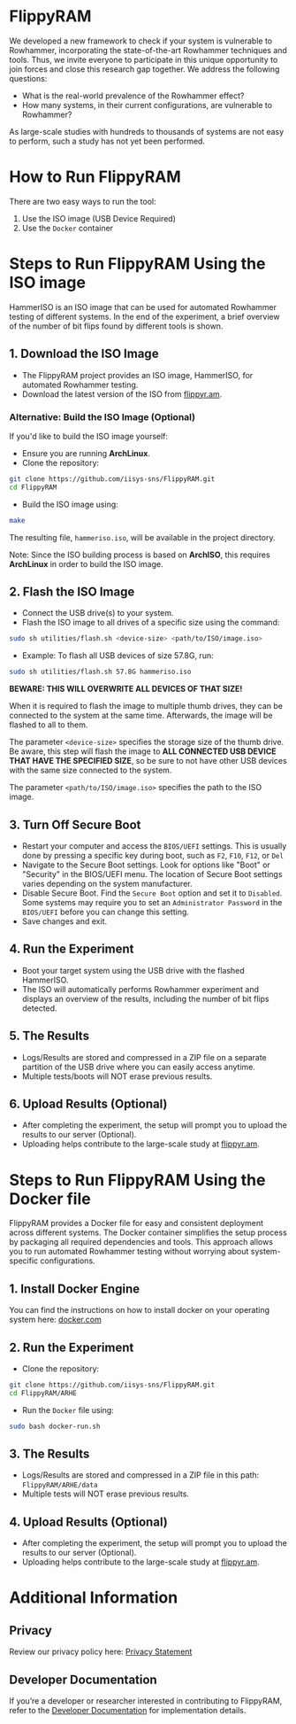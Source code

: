 # FlippyRAM
We developed a new framework to check if your system is vulnerable to Rowhammer, incorporating the state-of-the-art Rowhammer techniques and tools. Thus, we invite everyone to participate in this unique opportunity to join forces and close this research gap together. 
We address the following questions: 
- What is the real-world prevalence of the Rowhammer effect? 
- How many systems, in their current configurations, are vulnerable to Rowhammer?

As large-scale studies with hundreds to thousands of systems are not easy to perform, such a study has not yet been performed.

# How to Run FlippyRAM
There are two easy ways to run the tool:

1. Use the ISO image (USB Device Required)
2. Use the `Docker` container

# Steps to Run FlippyRAM Using the ISO image
HammerISO is an ISO image that can be used for automated Rowhammer testing of
different systems. In the end of the experiment, a brief overview of the number
of bit flips found by different tools is shown.

## 1. Download the ISO Image
- The FlippyRAM project provides an ISO image, HammerISO, for automated Rowhammer testing.
- Download the latest version of the ISO from [flippyr.am](https://flippyr.am).

### Alternative: Build the ISO Image (Optional)
If you'd like to build the ISO image yourself:
- Ensure you are running **ArchLinux**.
- Clone the repository:
```bash
git clone https://github.com/iisys-sns/FlippyRAM.git
cd FlippyRAM
```
- Build the ISO image using:
```bash
make
```

The resulting file, `hammeriso.iso`, will be available in the project directory.

Note: Since the ISO building process is based on **ArchISO**, this requires
**ArchLinux** in order to build the ISO image.

## 2. Flash the ISO Image
- Connect the USB drive(s) to your system.
- Flash the ISO image to all drives of a specific size using the command:
```bash
sudo sh utilities/flash.sh <device-size> <path/to/ISO/image.iso>
```
- Example:
To flash all USB devices of size 57.8G, run:
```bash
sudo sh utilities/flash.sh 57.8G hammeriso.iso
```
**BEWARE: THIS WILL OVERWRITE ALL DEVICES OF THAT SIZE!**

When it is required to flash the image to multiple thumb drives, they can be
connected to the system at the same time. Afterwards, the image will be flashed
to all to them.

The parameter `<device-size>` specifies the storage size of the thumb drive. Be
aware, this step will flash the image to **ALL CONNECTED USB DEVICE THAT HAVE
THE SPECIFIED SIZE**, so be sure to not have other USB devices with the same
size connected to the system.

The parameter `<path/to/ISO/image.iso>` specifies the path to the ISO image.

## 3. Turn Off Secure Boot
- Restart your computer and access the `BIOS/UEFI` settings. This is usually done by pressing a specific key during boot, such as `F2`, `F10`, `F12`, or `Del`
- Navigate to the Secure Boot settings. Look for options like "Boot" or "Security" in the BIOS/UEFI menu. The location of Secure Boot settings varies depending on the system manufacturer.
- Disable Secure Boot. Find the `Secure Boot` option and set it to `Disabled`. Some systems may require you to set an `Administrator Password` in the `BIOS/UEFI` before you can change this setting.
- Save changes and exit.

## 4. Run the Experiment
- Boot your target system using the USB drive with the flashed HammerISO.
- The ISO will automatically performs Rowhammer experiment and displays an overview of the results, including the number of bit flips detected.

## 5. The Results
- Logs/Results are stored and compressed in a ZIP file on a separate partition of the USB drive where you can easily access anytime.
- Multiple tests/boots will NOT erase previous results.

## 6. Upload Results (Optional)
- After completing the experiment, the setup will prompt you to upload the results to our server (Optional).
- Uploading helps contribute to the large-scale study at [flippyr.am](https://flippyr.am).

# Steps to Run FlippyRAM Using the Docker file
FlippyRAM provides a Docker file for easy and consistent deployment across different systems.
The Docker container simplifies the setup process by packaging all required dependencies and tools.
This approach allows you to run automated Rowhammer testing without worrying about system-specific configurations.

## 1. Install Docker Engine
You can find the instructions on how to install docker on your operating system here: [docker.com](https://docs.docker.com/engine/install/)

## 2. Run the Experiment
- Clone the repository:
```bash
git clone https://github.com/iisys-sns/FlippyRAM.git
cd FlippyRAM/ARHE
```
- Run the `Docker` file using:
```bash
sudo bash docker-run.sh
```

## 3. The Results
- Logs/Results are stored and compressed in a ZIP file in this path: `FlippyRAM/ARHE/data`
- Multiple tests will NOT erase previous results.

## 4. Upload Results (Optional)
- After completing the experiment, the setup will prompt you to upload the results to our server (Optional).
- Uploading helps contribute to the large-scale study at [flippyr.am](https://flippyr.am).

# Additional Information
## Privacy
Review our privacy policy here: [Privacy Statement](https://flippyr.am/privacy.html)

## Developer Documentation
If you’re a developer or researcher interested in contributing to FlippyRAM, refer to the [Developer Documentation](./dev-doc.md) for implementation details.
